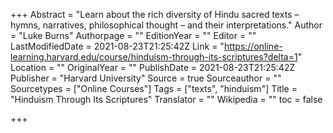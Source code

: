 +++
Abstract = "Learn about the rich diversity of Hindu sacred texts – hymns, narratives, philosophical thought – and their interpretations."
Author = "Luke Burns"
Authorpage = ""
EditionYear = ""
Editor = ""
LastModifiedDate = 2021-08-23T21:25:42Z
Link = "https://online-learning.harvard.edu/course/hinduism-through-its-scriptures?delta=1"
Location = ""
OriginalYear = ""
PublishDate = 2021-08-23T21:25:42Z
Publisher = "Harvard University"
Source = true
Sourceauthor = ""
Sourcetypes = ["Online Courses"]
Tags = ["texts", "hinduism"]
Title = "Hinduism Through Its Scriptures"
Translator = ""
Wikipedia = ""
toc = false

+++
